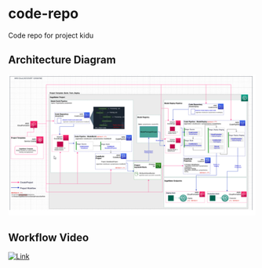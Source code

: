 # code-repo

Code repo for project kidu

## Architecture Diagram

![](./resources/architecture.png)

## Workflow Video

[![Link](https://img.youtube.com/vi/fPUkFKF6qb0/0.jpg)](https://youtu.be/fPUkFKF6qb0)
